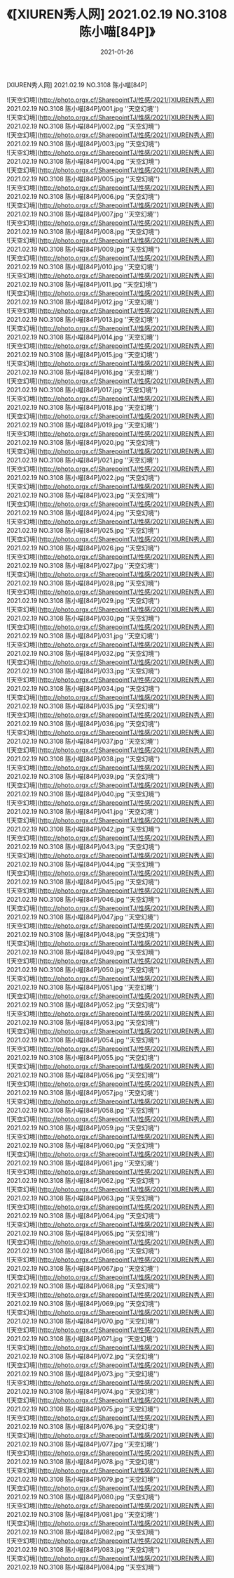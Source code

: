 ﻿---
layout: post
title:  《[XIUREN秀人网] 2021.02.19 NO.3108 陈小喵[84P]》
date:   2021-01-26
img: http://photo.orgx.cf/SharepointTJ/性感/2021/[XIUREN秀人网] 2021.02.19 NO.3108 陈小喵[84P]/000.jpg
categories: [美女, 性感, 泳衣]
---

[XIUREN秀人网] 2021.02.19 NO.3108 陈小喵[84P]



![天空幻境](http://photo.orgx.cf/SharepointTJ/性感/2021/[XIUREN秀人网] 2021.02.19 NO.3108 陈小喵[84P]/001.jpg ''天空幻境'') <br>
![天空幻境](http://photo.orgx.cf/SharepointTJ/性感/2021/[XIUREN秀人网] 2021.02.19 NO.3108 陈小喵[84P]/002.jpg ''天空幻境'') <br>
![天空幻境](http://photo.orgx.cf/SharepointTJ/性感/2021/[XIUREN秀人网] 2021.02.19 NO.3108 陈小喵[84P]/003.jpg ''天空幻境'') <br>
![天空幻境](http://photo.orgx.cf/SharepointTJ/性感/2021/[XIUREN秀人网] 2021.02.19 NO.3108 陈小喵[84P]/004.jpg ''天空幻境'') <br>
![天空幻境](http://photo.orgx.cf/SharepointTJ/性感/2021/[XIUREN秀人网] 2021.02.19 NO.3108 陈小喵[84P]/005.jpg ''天空幻境'') <br>
![天空幻境](http://photo.orgx.cf/SharepointTJ/性感/2021/[XIUREN秀人网] 2021.02.19 NO.3108 陈小喵[84P]/006.jpg ''天空幻境'') <br>
![天空幻境](http://photo.orgx.cf/SharepointTJ/性感/2021/[XIUREN秀人网] 2021.02.19 NO.3108 陈小喵[84P]/007.jpg ''天空幻境'') <br>
![天空幻境](http://photo.orgx.cf/SharepointTJ/性感/2021/[XIUREN秀人网] 2021.02.19 NO.3108 陈小喵[84P]/008.jpg ''天空幻境'') <br>
![天空幻境](http://photo.orgx.cf/SharepointTJ/性感/2021/[XIUREN秀人网] 2021.02.19 NO.3108 陈小喵[84P]/009.jpg ''天空幻境'') <br>
![天空幻境](http://photo.orgx.cf/SharepointTJ/性感/2021/[XIUREN秀人网] 2021.02.19 NO.3108 陈小喵[84P]/010.jpg ''天空幻境'') <br>
![天空幻境](http://photo.orgx.cf/SharepointTJ/性感/2021/[XIUREN秀人网] 2021.02.19 NO.3108 陈小喵[84P]/011.jpg ''天空幻境'') <br>
![天空幻境](http://photo.orgx.cf/SharepointTJ/性感/2021/[XIUREN秀人网] 2021.02.19 NO.3108 陈小喵[84P]/012.jpg ''天空幻境'') <br>
![天空幻境](http://photo.orgx.cf/SharepointTJ/性感/2021/[XIUREN秀人网] 2021.02.19 NO.3108 陈小喵[84P]/013.jpg ''天空幻境'') <br>
![天空幻境](http://photo.orgx.cf/SharepointTJ/性感/2021/[XIUREN秀人网] 2021.02.19 NO.3108 陈小喵[84P]/014.jpg ''天空幻境'') <br>
![天空幻境](http://photo.orgx.cf/SharepointTJ/性感/2021/[XIUREN秀人网] 2021.02.19 NO.3108 陈小喵[84P]/015.jpg ''天空幻境'') <br>
![天空幻境](http://photo.orgx.cf/SharepointTJ/性感/2021/[XIUREN秀人网] 2021.02.19 NO.3108 陈小喵[84P]/016.jpg ''天空幻境'') <br>
![天空幻境](http://photo.orgx.cf/SharepointTJ/性感/2021/[XIUREN秀人网] 2021.02.19 NO.3108 陈小喵[84P]/017.jpg ''天空幻境'') <br>
![天空幻境](http://photo.orgx.cf/SharepointTJ/性感/2021/[XIUREN秀人网] 2021.02.19 NO.3108 陈小喵[84P]/018.jpg ''天空幻境'') <br>
![天空幻境](http://photo.orgx.cf/SharepointTJ/性感/2021/[XIUREN秀人网] 2021.02.19 NO.3108 陈小喵[84P]/019.jpg ''天空幻境'') <br>
![天空幻境](http://photo.orgx.cf/SharepointTJ/性感/2021/[XIUREN秀人网] 2021.02.19 NO.3108 陈小喵[84P]/020.jpg ''天空幻境'') <br>
![天空幻境](http://photo.orgx.cf/SharepointTJ/性感/2021/[XIUREN秀人网] 2021.02.19 NO.3108 陈小喵[84P]/021.jpg ''天空幻境'') <br>
![天空幻境](http://photo.orgx.cf/SharepointTJ/性感/2021/[XIUREN秀人网] 2021.02.19 NO.3108 陈小喵[84P]/022.jpg ''天空幻境'') <br>
![天空幻境](http://photo.orgx.cf/SharepointTJ/性感/2021/[XIUREN秀人网] 2021.02.19 NO.3108 陈小喵[84P]/023.jpg ''天空幻境'') <br>
![天空幻境](http://photo.orgx.cf/SharepointTJ/性感/2021/[XIUREN秀人网] 2021.02.19 NO.3108 陈小喵[84P]/024.jpg ''天空幻境'') <br>
![天空幻境](http://photo.orgx.cf/SharepointTJ/性感/2021/[XIUREN秀人网] 2021.02.19 NO.3108 陈小喵[84P]/025.jpg ''天空幻境'') <br>
![天空幻境](http://photo.orgx.cf/SharepointTJ/性感/2021/[XIUREN秀人网] 2021.02.19 NO.3108 陈小喵[84P]/026.jpg ''天空幻境'') <br>
![天空幻境](http://photo.orgx.cf/SharepointTJ/性感/2021/[XIUREN秀人网] 2021.02.19 NO.3108 陈小喵[84P]/027.jpg ''天空幻境'') <br>
![天空幻境](http://photo.orgx.cf/SharepointTJ/性感/2021/[XIUREN秀人网] 2021.02.19 NO.3108 陈小喵[84P]/028.jpg ''天空幻境'') <br>
![天空幻境](http://photo.orgx.cf/SharepointTJ/性感/2021/[XIUREN秀人网] 2021.02.19 NO.3108 陈小喵[84P]/029.jpg ''天空幻境'') <br>
![天空幻境](http://photo.orgx.cf/SharepointTJ/性感/2021/[XIUREN秀人网] 2021.02.19 NO.3108 陈小喵[84P]/030.jpg ''天空幻境'') <br>
![天空幻境](http://photo.orgx.cf/SharepointTJ/性感/2021/[XIUREN秀人网] 2021.02.19 NO.3108 陈小喵[84P]/031.jpg ''天空幻境'') <br>
![天空幻境](http://photo.orgx.cf/SharepointTJ/性感/2021/[XIUREN秀人网] 2021.02.19 NO.3108 陈小喵[84P]/032.jpg ''天空幻境'') <br>
![天空幻境](http://photo.orgx.cf/SharepointTJ/性感/2021/[XIUREN秀人网] 2021.02.19 NO.3108 陈小喵[84P]/033.jpg ''天空幻境'') <br>
![天空幻境](http://photo.orgx.cf/SharepointTJ/性感/2021/[XIUREN秀人网] 2021.02.19 NO.3108 陈小喵[84P]/034.jpg ''天空幻境'') <br>
![天空幻境](http://photo.orgx.cf/SharepointTJ/性感/2021/[XIUREN秀人网] 2021.02.19 NO.3108 陈小喵[84P]/035.jpg ''天空幻境'') <br>
![天空幻境](http://photo.orgx.cf/SharepointTJ/性感/2021/[XIUREN秀人网] 2021.02.19 NO.3108 陈小喵[84P]/036.jpg ''天空幻境'') <br>
![天空幻境](http://photo.orgx.cf/SharepointTJ/性感/2021/[XIUREN秀人网] 2021.02.19 NO.3108 陈小喵[84P]/037.jpg ''天空幻境'') <br>
![天空幻境](http://photo.orgx.cf/SharepointTJ/性感/2021/[XIUREN秀人网] 2021.02.19 NO.3108 陈小喵[84P]/038.jpg ''天空幻境'') <br>
![天空幻境](http://photo.orgx.cf/SharepointTJ/性感/2021/[XIUREN秀人网] 2021.02.19 NO.3108 陈小喵[84P]/039.jpg ''天空幻境'') <br>
![天空幻境](http://photo.orgx.cf/SharepointTJ/性感/2021/[XIUREN秀人网] 2021.02.19 NO.3108 陈小喵[84P]/040.jpg ''天空幻境'') <br>
![天空幻境](http://photo.orgx.cf/SharepointTJ/性感/2021/[XIUREN秀人网] 2021.02.19 NO.3108 陈小喵[84P]/041.jpg ''天空幻境'') <br>
![天空幻境](http://photo.orgx.cf/SharepointTJ/性感/2021/[XIUREN秀人网] 2021.02.19 NO.3108 陈小喵[84P]/042.jpg ''天空幻境'') <br>
![天空幻境](http://photo.orgx.cf/SharepointTJ/性感/2021/[XIUREN秀人网] 2021.02.19 NO.3108 陈小喵[84P]/043.jpg ''天空幻境'') <br>
![天空幻境](http://photo.orgx.cf/SharepointTJ/性感/2021/[XIUREN秀人网] 2021.02.19 NO.3108 陈小喵[84P]/044.jpg ''天空幻境'') <br>
![天空幻境](http://photo.orgx.cf/SharepointTJ/性感/2021/[XIUREN秀人网] 2021.02.19 NO.3108 陈小喵[84P]/045.jpg ''天空幻境'') <br>
![天空幻境](http://photo.orgx.cf/SharepointTJ/性感/2021/[XIUREN秀人网] 2021.02.19 NO.3108 陈小喵[84P]/046.jpg ''天空幻境'') <br>
![天空幻境](http://photo.orgx.cf/SharepointTJ/性感/2021/[XIUREN秀人网] 2021.02.19 NO.3108 陈小喵[84P]/047.jpg ''天空幻境'') <br>
![天空幻境](http://photo.orgx.cf/SharepointTJ/性感/2021/[XIUREN秀人网] 2021.02.19 NO.3108 陈小喵[84P]/048.jpg ''天空幻境'') <br>
![天空幻境](http://photo.orgx.cf/SharepointTJ/性感/2021/[XIUREN秀人网] 2021.02.19 NO.3108 陈小喵[84P]/049.jpg ''天空幻境'') <br>
![天空幻境](http://photo.orgx.cf/SharepointTJ/性感/2021/[XIUREN秀人网] 2021.02.19 NO.3108 陈小喵[84P]/050.jpg ''天空幻境'') <br>
![天空幻境](http://photo.orgx.cf/SharepointTJ/性感/2021/[XIUREN秀人网] 2021.02.19 NO.3108 陈小喵[84P]/051.jpg ''天空幻境'') <br>
![天空幻境](http://photo.orgx.cf/SharepointTJ/性感/2021/[XIUREN秀人网] 2021.02.19 NO.3108 陈小喵[84P]/052.jpg ''天空幻境'') <br>
![天空幻境](http://photo.orgx.cf/SharepointTJ/性感/2021/[XIUREN秀人网] 2021.02.19 NO.3108 陈小喵[84P]/053.jpg ''天空幻境'') <br>
![天空幻境](http://photo.orgx.cf/SharepointTJ/性感/2021/[XIUREN秀人网] 2021.02.19 NO.3108 陈小喵[84P]/054.jpg ''天空幻境'') <br>
![天空幻境](http://photo.orgx.cf/SharepointTJ/性感/2021/[XIUREN秀人网] 2021.02.19 NO.3108 陈小喵[84P]/055.jpg ''天空幻境'') <br>
![天空幻境](http://photo.orgx.cf/SharepointTJ/性感/2021/[XIUREN秀人网] 2021.02.19 NO.3108 陈小喵[84P]/056.jpg ''天空幻境'') <br>
![天空幻境](http://photo.orgx.cf/SharepointTJ/性感/2021/[XIUREN秀人网] 2021.02.19 NO.3108 陈小喵[84P]/057.jpg ''天空幻境'') <br>
![天空幻境](http://photo.orgx.cf/SharepointTJ/性感/2021/[XIUREN秀人网] 2021.02.19 NO.3108 陈小喵[84P]/058.jpg ''天空幻境'') <br>
![天空幻境](http://photo.orgx.cf/SharepointTJ/性感/2021/[XIUREN秀人网] 2021.02.19 NO.3108 陈小喵[84P]/059.jpg ''天空幻境'') <br>
![天空幻境](http://photo.orgx.cf/SharepointTJ/性感/2021/[XIUREN秀人网] 2021.02.19 NO.3108 陈小喵[84P]/060.jpg ''天空幻境'') <br>
![天空幻境](http://photo.orgx.cf/SharepointTJ/性感/2021/[XIUREN秀人网] 2021.02.19 NO.3108 陈小喵[84P]/061.jpg ''天空幻境'') <br>
![天空幻境](http://photo.orgx.cf/SharepointTJ/性感/2021/[XIUREN秀人网] 2021.02.19 NO.3108 陈小喵[84P]/062.jpg ''天空幻境'') <br>
![天空幻境](http://photo.orgx.cf/SharepointTJ/性感/2021/[XIUREN秀人网] 2021.02.19 NO.3108 陈小喵[84P]/063.jpg ''天空幻境'') <br>
![天空幻境](http://photo.orgx.cf/SharepointTJ/性感/2021/[XIUREN秀人网] 2021.02.19 NO.3108 陈小喵[84P]/064.jpg ''天空幻境'') <br>
![天空幻境](http://photo.orgx.cf/SharepointTJ/性感/2021/[XIUREN秀人网] 2021.02.19 NO.3108 陈小喵[84P]/065.jpg ''天空幻境'') <br>
![天空幻境](http://photo.orgx.cf/SharepointTJ/性感/2021/[XIUREN秀人网] 2021.02.19 NO.3108 陈小喵[84P]/066.jpg ''天空幻境'') <br>
![天空幻境](http://photo.orgx.cf/SharepointTJ/性感/2021/[XIUREN秀人网] 2021.02.19 NO.3108 陈小喵[84P]/067.jpg ''天空幻境'') <br>
![天空幻境](http://photo.orgx.cf/SharepointTJ/性感/2021/[XIUREN秀人网] 2021.02.19 NO.3108 陈小喵[84P]/068.jpg ''天空幻境'') <br>
![天空幻境](http://photo.orgx.cf/SharepointTJ/性感/2021/[XIUREN秀人网] 2021.02.19 NO.3108 陈小喵[84P]/069.jpg ''天空幻境'') <br>
![天空幻境](http://photo.orgx.cf/SharepointTJ/性感/2021/[XIUREN秀人网] 2021.02.19 NO.3108 陈小喵[84P]/070.jpg ''天空幻境'') <br>
![天空幻境](http://photo.orgx.cf/SharepointTJ/性感/2021/[XIUREN秀人网] 2021.02.19 NO.3108 陈小喵[84P]/071.jpg ''天空幻境'') <br>
![天空幻境](http://photo.orgx.cf/SharepointTJ/性感/2021/[XIUREN秀人网] 2021.02.19 NO.3108 陈小喵[84P]/072.jpg ''天空幻境'') <br>
![天空幻境](http://photo.orgx.cf/SharepointTJ/性感/2021/[XIUREN秀人网] 2021.02.19 NO.3108 陈小喵[84P]/073.jpg ''天空幻境'') <br>
![天空幻境](http://photo.orgx.cf/SharepointTJ/性感/2021/[XIUREN秀人网] 2021.02.19 NO.3108 陈小喵[84P]/074.jpg ''天空幻境'') <br>
![天空幻境](http://photo.orgx.cf/SharepointTJ/性感/2021/[XIUREN秀人网] 2021.02.19 NO.3108 陈小喵[84P]/075.jpg ''天空幻境'') <br>
![天空幻境](http://photo.orgx.cf/SharepointTJ/性感/2021/[XIUREN秀人网] 2021.02.19 NO.3108 陈小喵[84P]/076.jpg ''天空幻境'') <br>
![天空幻境](http://photo.orgx.cf/SharepointTJ/性感/2021/[XIUREN秀人网] 2021.02.19 NO.3108 陈小喵[84P]/077.jpg ''天空幻境'') <br>
![天空幻境](http://photo.orgx.cf/SharepointTJ/性感/2021/[XIUREN秀人网] 2021.02.19 NO.3108 陈小喵[84P]/078.jpg ''天空幻境'') <br>
![天空幻境](http://photo.orgx.cf/SharepointTJ/性感/2021/[XIUREN秀人网] 2021.02.19 NO.3108 陈小喵[84P]/079.jpg ''天空幻境'') <br>
![天空幻境](http://photo.orgx.cf/SharepointTJ/性感/2021/[XIUREN秀人网] 2021.02.19 NO.3108 陈小喵[84P]/080.jpg ''天空幻境'') <br>
![天空幻境](http://photo.orgx.cf/SharepointTJ/性感/2021/[XIUREN秀人网] 2021.02.19 NO.3108 陈小喵[84P]/081.jpg ''天空幻境'') <br>
![天空幻境](http://photo.orgx.cf/SharepointTJ/性感/2021/[XIUREN秀人网] 2021.02.19 NO.3108 陈小喵[84P]/082.jpg ''天空幻境'') <br>
![天空幻境](http://photo.orgx.cf/SharepointTJ/性感/2021/[XIUREN秀人网] 2021.02.19 NO.3108 陈小喵[84P]/083.jpg ''天空幻境'') <br>
![天空幻境](http://photo.orgx.cf/SharepointTJ/性感/2021/[XIUREN秀人网] 2021.02.19 NO.3108 陈小喵[84P]/084.jpg ''天空幻境'') <br>